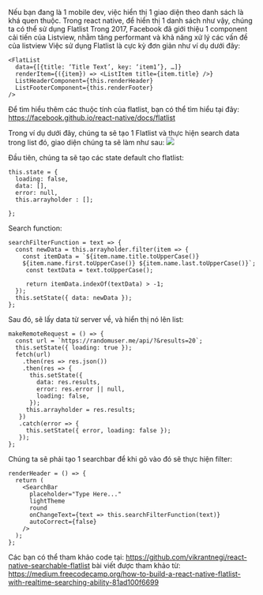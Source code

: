 Nếu bạn đang là 1 mobile dev, việc hiển thị 1 giao diện theo danh sách là khá quen thuộc. Trong react native, để hiển thị 1 danh sách như vậy, chúng ta có thể sử dụng Flatlist
Trong 2017, Facebook đã giới thiệu 1 component cải tiến của Listview, nhằm tăng performant và khả năng xử lý các vấn đề của listview
Việc sử dụng Flatlist là cực kỳ đơn giản như ví dụ dưới đây:
```
<FlatList 
  data={[{title: ‘Title Text’, key: ‘item1’}, …]} 
  renderItem={({item}) => <ListItem title={item.title} />} 
  ListHeaderComponent={this.renderHeader}
  ListFooterComponent={this.renderFooter}
/>
```
Để tìm hiểu thêm các thuộc tính của flatlist, bạn có thể tìm hiểu tại đây: 
https://facebook.github.io/react-native/docs/flatlist

Trong ví dụ dưới đây, chúng ta sẽ tạo 1 Flatlist và thực hiện search data trong list đó, giao diện chúng ta sẽ làm như sau:
![](https://images.viblo.asia/20fa6d87-8423-4ce8-bf0a-8ce14b74677c.png)

Đầu tiên, chúng ta sẽ tạo các state default cho flatlist:
```
this.state = {
  loading: false,      
  data: [],      
  error: null,    
  this.arrayholder : [];

};
```

Search function:

```
searchFilterFunction = text => {    
  const newData = this.arrayholder.filter(item => {      
    const itemData = `${item.name.title.toUpperCase()}   
    ${item.name.first.toUpperCase()} ${item.name.last.toUpperCase()}`;
     const textData = text.toUpperCase();
      
     return itemData.indexOf(textData) > -1;    
  });    
  this.setState({ data: newData });  
};
```

Sau đó, sẽ lấy data từ server về, và hiển thị nó lên list:

```
makeRemoteRequest = () => {    
  const url = `https://randomuser.me/api/?&results=20`;
  this.setState({ loading: true });
  fetch(url)      
    .then(res => res.json())      
    .then(res => {        
      this.setState({          
        data: res.results,          
        error: res.error || null,          
        loading: false,        
      });        
     this.arrayholder = res.results;      
   })      
   .catch(error => {        
     this.setState({ error, loading: false });      
   });  
};
```

Chúng ta sẽ phải tạo 1 searchbar để khi gõ vào đó sẽ thực hiện filter:

```
renderHeader = () => {    
  return (      
    <SearchBar        
      placeholder="Type Here..."        
      lightTheme        
      round        
      onChangeText={text => this.searchFilterFunction(text)}
      autoCorrect={false}             
    />    
  );  
};
```
Các bạn có thể tham khảo code tại: https://github.com/vikrantnegi/react-native-searchable-flatlist
bài viết được tham khảo từ: https://medium.freecodecamp.org/how-to-build-a-react-native-flatlist-with-realtime-searching-ability-81ad100f6699
